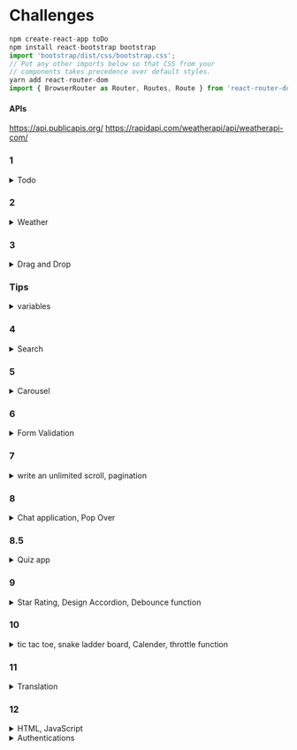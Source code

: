 


# Challenges

```javascript
npm create-react-app toDo
npm install react-bootstrap bootstrap
import 'bootstrap/dist/css/bootstrap.css';
// Put any other imports below so that CSS from your
// components takes precedence over default styles.
yarn add react-router-dom
import { BrowserRouter as Router, Routes, Route } from 'react-router-dom';
```

#### APIs
https://api.publicapis.org/
https://rapidapi.com/weatherapi/api/weatherapi-com/


### 1 
<details>
  <summary>  Todo  </summary> 

- Need two satates, input and todo lists.
- `<input />` with handleon change to set input
- button to add todo to the list using using accumolate operator as

```javascript
const handleAddTodo = () => {
  setTodo([...todo, { text: input, completed: false }]);
};

 const handleCheck = (index) => {
    console.log(index);
    const newTodo = [...todo];
    newTodo[index].isCompleted = !newTodo[index].isCompleted;
    setTodo(newTodo);
  };

 style={{textDecoration: element.isCompleted ? "line-through" : ""}}
```

- `return ()` includes an array read through

```javascript
todo.map((item, index)=>{ return ( )})
<li key={index}>
```

- set syle if not completed

```javascript
 <span
              style={{
                textDecoration: item.completed ? "line-through" : "underline"
              }}
              onClick={(_) => handleCompleteTodo(index)}
            >
```

- handleCompleteTodo is the one to change the complete task
  `newTodo[index].completed = !newTodo[index].completed;`

- add delete button to handle as `newTodo.splice(index, 1)`
</details>

### 2 
<details>
  <summary>  Weather  </summary> 
- Show the weather, set interval to hit endpoint
- UseEffect to fetch data, response includes data, status in json // no need to parse.json(response)
- setWeather useState to manage response
- return is conditional

```javascript
return (
  <div>
    {weatherData ? (
      <>
        <h1>{weatherData.location.name}</h1>
        <p>Description: {weatherData.curren.temp_c} C</p>
      </>
    ) : (
      <p>Loading weather data...</p>
    )}
  </div>
);
```

- Use axios to fetch

```javascript
await axios.get(apiUrl);
await axios.post(apiUrl, payload, { header });
```
</details>

### 3 
<details>
  <summary>  Drag and Drop  </summary> 
* first add `onDragOver` on items and the zone you want to drop to call anonymouse function prevent event default 
*  `dragable` built in tag to identify which object is dragable
*  `onDragStart` built in function to trigger a function using anonymouse function 
*  `onDrop` built in tag, to handle when drop over
*  On each event, we have event handlers to set states. State are array of items. to accumulate or remove 
*  On return is a map go over an array of items and display them, below can usefull when wants to delete an item
```javascript
 event.dataTransfer.setData('text/plain', index);
index = event.dataTransfer.getData('text/plain');
```
</details>

### Tips
<details>
  <summary> variables  </summary> 

#### Variables

* Variable define in global scope become property of global objects
  * If browser, the global object is window (window.myvar)
  * If node, global object is the module name  (mdodule.myvar)
* `const` , `let` are block scope, `var` is function scope 

#### This
* Manualy set this to a function
  * if a function uses this inside, you can pass an object to it to be its `this`
    * `myfunction.call(person)` , person is an object, 
  * If you don't want to call object right away, bind it later call and this is there
    * `const newfunc = myfunction.bind(person)`
  * If you want another object, you can use  `apply` instead of call



##### Spread Operator

- The spread operator is a powerful feature in JavaScript that simplifies working with arrays, objects, and function arguments by providing a concise and flexible syntax for expanding iterable values into individual elements.

* Flatten nested Javascript Array without using Array.prototype.flat()

##### Shallow vs deep Copy

-  Modifying the copied object affect the original object. To create independent copies of objects, you need to use appropriate techniques like
   - spread operators for shallow copies `[...arr]` , `{...obj}` or deep copies like `Object.assign()`, `JSON.parse(JSON.stringify())`
- Create a new object, the new object or array will have its own references to the same values as the original. But the nested values are unchanged, if you want all nesged values cahnge then use deep copy

```javascript
// Shallow copy of an array
const originalArray = [1, 2, 3];
const copiedArray = [...originalArray];
// deep copay or use lodash.cloneDeep
const deepCopiedArray = JSON.parse(JSON.stringify(array));
```
* https://api.github.com/
* https://api.github.com/search/issues?q={query}
  {&page,per_page,sort,order}
* https://api.github.com/users/openai/repos
* https://developers.thecatapi.com/view-account/ylX4blBYT9FaoVd6OhvR?report=FJkYOq9tW

#### 
```javascript
export default function search() {
// above is wrong, correct it 
export default function Search() {
```
* Accumulate states, we can update using setState as below
```javascript
setDropZoneItems((prevItems) => [...prevItems, draggedItem]);
```
* Map either put return with { } or use ().
* below print nothing, need uncomment `return` or remove`{}` and replace with `()`
```javascript
  {dropedItems && dropedItems.map((item) => 
  //return
             { // (
               <div key={item}>
                    
                     {item}    
                    
                </div>
             } // )
            
        )}
```

### Clean up function


* It performs when the component unmounts or when the dependencies changed
* It is useful for canceling subscriptions, clearing timers, or releasing any resources.
* return a function inside useEffect is cleanup function. One common clean up is return cancel axios to cancel request
```javascript
// on top
  useEffect(() => {
    const source = axios.CancelToken.source();
  .
  .
  .
    return () => {
        // Cancel the ongoing request
        source.cancel("Request canceled by cleanup");
    };
```


#### State Value
* If you update the state value directly and try to use setState with that not working! React can't recognize any change on object since it checks shallow copy. So to solve it you always need to make a copy shallow of the state, update it and then use it to set 
```javascript
const [anystate, setAnystate] = useState([])

anystate.push(1)
setAnyState(anystate) // not changing 

newvar = [...anystate]
newwar.push(1)
setAnyState(newvar) // works
```

### Test Async/Await

* `async` words just tell compiler that this function return a promise, so it wrapped it with a resolved promise
* Function body executes synchronously until it sees `await`. So it waits until the promise is resolved and controlled back to the place when `async` function was called and continue to execute the rest of codes
* When reached to the end of function, caller back to resolve the promise.
```javascript
 (async function(){
            console.log("before")
            const result = await axios.request(options)
            console.log("after")
            console.log(result)
        })();
  console.log("continue to the end of code")
// result
before
continue to the end of code
after 
result
```
* Remove await, which allows to go over next line without doing execution as async

```javascript
 (async function(){
            console.log("before")
            const result = axios.request(options)
            console.log("after")
            console.log(result)
        })();
  console.log("ss")
// result
before
after 
result(a promise)
ss
```
* Race between promise and I/o. To test that I added one setTimeout, as you see the result saying I/O is always on priority compare to promise queues. 

```javascript
    (async function(){
            console.log("before")
            const result = await axios.request(options)
            console.log("after")
            console.log(result)
        })();
        setTimeout(() => {
            console.log("from time out") 
        }, 0);
        console.log("continue to the end of code")
   
    })
// result
before
continue to the end of code
from time out
after 
result

```

</details>

### 4
<details>
  <summary> Search  </summary> 

* connect to github and search users
```javascript
// a good example of fetch data
  useEffect(() => {
    const fetchData = async () => {
      try {
        const response = await fetch('https://api.example.com/data');
        if (!response.ok) {
          throw new Error('Failed to fetch data');
        }
        const data = await response.json();
        setData(data);
      } catch (error) {
        setError(error.message);
      } finally {
        setIsLoading(false);
      }
    };

    fetchData();
  }, []);
```
* To handle search
```javascript
 const handleKeyDown = (e) => {
    e.preventDefault();
    const input = e.target.value;
    let selectedUsers = [];
    users.forEach((user) => {
      if (user.toLowerCase().includes(input)) {
        selectedUsers.push(user);
      }
    });
    setSearch(selectedUsers);
  };

```
</details>

### 5
<details>
  <summary> Carousel </summary> 
Carousel: Create a carousel component that displays a set of images or content and allows users to navigate between them using buttons or swipe gestures. This exercise tests your knowledge of React component lifecycle methods, event handling, and handling state transitions.
</details>

### 6 
<details>
  <summary> Form Validation </summary> 

* Form Validation: Create a form with various input fields and implement validation logic to ensure that the data entered by the user meets certain criteria. This exercise evaluates your ability to manage form state, handle user input, and display validation errors.
</details>

### 7
<details>
  <summary> write an unlimited scroll, pagination </summary> 

Pagination: Implement a pagination component that fetches data from an API and displays it in paginated form, allowing users to navigate through the pages. This exercise examines your ability to manage state, handle API pagination, and render data dynamically.

</details>

### 8
<details>
  <summary> Chat application, Pop Over </summary>

* Chat Application: Develop a real-time chat application where users can join chat rooms, send messages, and view the messages in real-time. This exercise examines your knowledge of React's lifecycle methods, working with websockets or real-time communication libraries, and managing state updates across multiple users.
</details>

### 8.5
<details>
  <summary> Quiz app </summary>

* Quiz Application: Create a quiz application that presents a set of questions, tracks user answers, and provides feedback on the results. This exercise evaluates your ability to manage application state, handle user interactions, and dynamically render content based on data.
</details>

### 9
<details>
  <summary> Star Rating, Design Accordion,  Debounce function  </summary>


</details>

### 10
<details>
  <summary> tic tac toe, snake ladder board, Calender, throttle function   </summary>


</details>

### 11
<details>
  <summary> Translation  </summary>

* 
</details>

### 12
<details>
  <summary> HTML, JavaScript  </summary>

* Implement accordion, form sort, validation based using javascript html 

### Only JS

* two3pointer
* fastSlow pointer
* slidingShow


#### Document vs Window
* Window represent javascript object in each browser or tab, variables and functions with no scope are global
```javascript
window.alert() is same as alert()
// navigation or new url
window.open()

setTimeout()
setInterval()
```
* Window object provides event listeners for browser events, `window.onload` `window.onresize` 
* `Document` represent HTML object. It is a property of window object. 
* Dom Manipulation like `document.getElementById()`, `document.createElement()` 
* Dom selection: like `document.querySelector()` 
* Styling: document object allow to styl like `document.body.style `
* Event Handling: DOM provides event listeners such as `document.onclick` 
* Form Handling: allow to interact with forms, like form and submit. 


### Event Listener

* `target element` One you want to attach event listener to it using `document.getElementById() or document.querySelector().`
* `event type`  This is a string that specifies the type of event you want to listen for, such as `click`, `keydown`, `submit`
* `event handler` this can handle the event 
```javascript
const myButton = document.getElementById('myButton');

function handleClick(event) {
  console.log('Button clicked!');
  // Additional code here...
}

myButton.addEventListener('click', handleClick);
```
* This is toggle use 
```javascript
const listItems = document.querySelectorAll('ul li');
    listItems.forEach(item => {
      item.addEventListener('click', () => {
        item.classList.toggle('highlight');
      });
```
* In React the job of `Babel` is translate JSX to JS which is javascript format. 

</details>

<details>
  <summary> Authentications  </summary> 

###### JWT
* `JWT` is unique string that we give to users when they login, they use this token to verify their authenticity, it is encoded based on 64
* JWT has 3 parts, it is based on 
  * header: tells type and sign in algos 
  * payload: Includes basic informaiton like email, name, profile infos
  * signiture: To prove the authenticity of the data, it is created by header and payload using secret key. 
* Anyone can see data but can't change the JWT unless they have secret keys
* JWTs are stateless, it means whatever they need are inside tokens
* There is no regenerate token so if it is expire user needs to create new ones

* `localstorage`  
  * after close browser data is still there
  * 5-10 MB
  * Isolate to a domain -> security risk
  * Not cleared automatically and not send to server on each request automatically

* `cookies`
  * 4kb
  * send to server on each request automatically -> security risk
  * can set expiration data
  * access among different browsing devices
  * Dont save sensitive info in it
  * has limited of 20-25 

* `sessionStorage`
  * data is available only on one tab and not share with other tabs/windows
  * 5-10MB
  * Not sent on each HTTP request to server
  * When tab close it is gone
  * Not good for long term data
  

#### User Cycle using token
* User login in successfully
* Service use secret key to generate token
* Server send token to the user
* FE store token in cookies, sessions,local storage
  * each one has its own pros and cons
* Whenever user wants to send any other request, they send JWT along with request
```javascript
//header 
Authorization: 'bearer 9843hfoihfoahyfehfoehoewhohefo'
```
* Server verify the token

#### Signing vs Encrypting
* Siging make sure the data is not tamper
* Encrypting can even hide the actual data of payload from being seen

</details>


